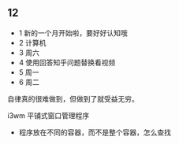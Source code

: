 ## 12

- 1 新的一个月开始啦，要好好认知哦
- 2 计算机
- 3 周六
- 4 使用回答知乎问题替换看视频
- 5 周一
- 6 周二

自律真的很难做到，但做到了就受益无穷。

i3wm 平铺式窗口管理程序

- 程序放在不同的容器，而不是整个容器，怎么查找